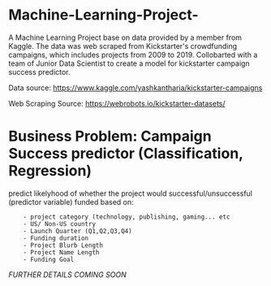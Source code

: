 # Machine-Learning-Project-


A Machine Learning Project base on data provided by a member from Kaggle. The data was web scraped from Kickstarter's crowdfunding campaigns, which includes projects from 2009 to 2019. Collobarted with a team of Junior Data Scientist to create a model for kickstarter campaign success predictor.

Data source: https://www.kaggle.com/yashkantharia/kickstarter-campaigns

Web Scraping Source: https://webrobots.io/kickstarter-datasets/

# Business Problem: Campaign Success predictor (Classification, Regression) 

predict likelyhood of whether the project would successful/unsuccessful (predictor variable) funded based on:
 
        - project category (technology, publishing, gaming... etc
        - US/ Non-US country
        - Launch Quarter (Q1,Q2,Q3,Q4)
        - Funding duration
        - Project Blurb Length
        - Project Name Length
        - Funding Goal
        


*FURTHER DETAILS COMING SOON*
